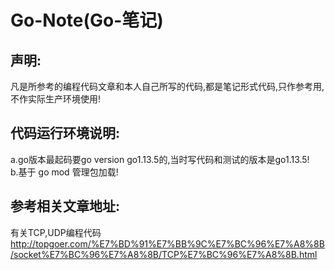 # Go-Note(Go-笔记)

## 声明:
凡是所参考的编程代码文章和本人自己所写的代码,都是笔记形式代码,只作参考用,不作实际生产环境使用!

## 代码运行环境说明:
a.go版本最起码要go version go1.13.5的,当时写代码和测试的版本是go1.13.5!  
b.基于 go mod 管理包加载!

## 参考相关文章地址:
有关TCP,UDP编程代码
http://topgoer.com/%E7%BD%91%E7%BB%9C%E7%BC%96%E7%A8%8B/socket%E7%BC%96%E7%A8%8B/TCP%E7%BC%96%E7%A8%8B.html
